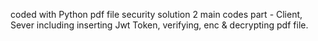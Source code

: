 coded with Python
pdf file security solution
2 main codes part - Client, Sever
including inserting Jwt Token, verifying, enc & decrypting pdf file.
